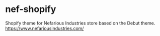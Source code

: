 # nef-shopify
Shopify theme for Nefarious Industries store based on the Debut theme. 
https://www.nefariousindustries.com/
